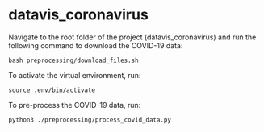 # datavis_coronavirus

Navigate to the root folder of the project (datavis_coronavirus)
and run the following command to download the COVID-19 data:

```
bash preprocessing/download_files.sh
```

To activate the virtual environment, run:
```
source .env/bin/activate
```

To pre-process the COVID-19 data, run:
```
python3 ./preprocessing/process_covid_data.py
```

